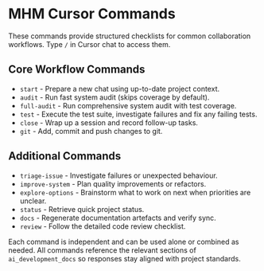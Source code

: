 # MHM Cursor Commands

These commands provide structured checklists for common collaboration workflows. Type `/` in Cursor chat to access them.

## Core Workflow Commands
- `start` - Prepare a new chat using up-to-date project context.
- `audit` - Run fast system audit (skips coverage by default).
- `full-audit` - Run comprehensive system audit with test coverage.
- `test` - Execute the test suite, investigate failures and fix any failing tests.
- `close` - Wrap up a session and record follow-up tasks.
- `git` - Add, commit and push changes to git.

## Additional Commands
- `triage-issue` - Investigate failures or unexpected behaviour.
- `improve-system` - Plan quality improvements or refactors.
- `explore-options` - Brainstorm what to work on next when priorities are unclear.
- `status` - Retrieve quick project status.
- `docs` - Regenerate documentation artefacts and verify sync.
- `review` - Follow the detailed code review checklist.

Each command is independent and can be used alone or combined as needed. All commands reference the relevant sections of `ai_development_docs` so responses stay aligned with project standards.
